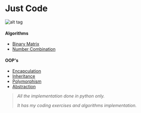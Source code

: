 Just Code
=========

![alt tag](https://www.python.org/static/community_logos/python-logo.png)

#### Algorithms

  - [Binary Matrix](https://github.com/yoku2010/just-code)
  - [Number Combination](https://github.com/yoku2010/just-code)

#### OOP's
  - [Encapculation](https://github.com/yoku2010/just-code)
  - [Inheritance](https://github.com/yoku2010/just-code)
  - [Polymorphism](https://github.com/yoku2010/just-code)
  - [Abstraction](https://github.com/yoku2010/just-code)


> *All the implementation done in python only.*
> 
> *It has my coding exercises and algorithms implementation.*
